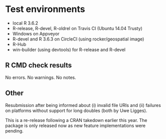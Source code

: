 # Test environments

* local R 3.6.2
* R-release, R-devel, R-oldrel on Travis CI (Ubuntu 14.04 Trusty)
* Windows on Appveyor
* R-devel and R 3.6.3 on CircleCI (using rocker/geospatial image)
* R-Hub
* win-builder (using devtools) for R-release and R-devel

## R CMD check results

No errors.
No warnings.
No notes.

## Other

Resubmission after being informed about (i) invalid file URIs and (ii) failures on platforms without support for long doubles (both by Uwe Ligges).

This is a re-release following a CRAN takedown earlier this year. The package is only released now as new feature implementations were pending.

